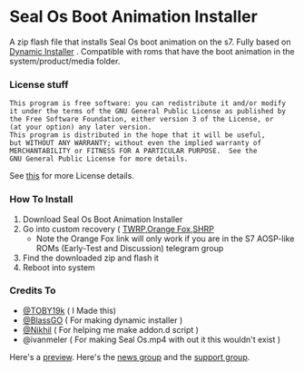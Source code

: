 # Seal Os Boot Animation Installer
A zip flash file that installs Seal Os boot animation on the s7.
Fully based on [Dynamic Installer](https://forum.xda-developers.com/t/zip-dual-installer-dynamic-installer-stable-4-6-b-android-10-or-earlier.4279541/) .
Compatible with roms that have the boot animation in the system/product/media folder.
### License stuff 
    This program is free software: you can redistribute it and/or modify
    it under the terms of the GNU General Public License as published by
    the Free Software Foundation, either version 3 of the License, or
    (at your option) any later version.
    This program is distributed in the hope that it will be useful,
    but WITHOUT ANY WARRANTY; without even the implied warranty of
    MERCHANTABILITY or FITNESS FOR A PARTICULAR PURPOSE.  See the
    GNU General Public License for more details.
See [this](https://www.gnu.org/licenses/gpl-3.0.html) for more License details.
### How To Install
1. Download Seal Os Boot Animation Installer
2. Go into custom recovery ( [TWRP](http://twrp.me/Devices/Samsung/),[Orange Fox](https://t.me/c/1057997886/583184),[SHRP](https://skyhawkrecovery.github.io/Devices.html)
   - Note the Orange Fox link will only work if you are in the S7 AOSP-like ROMs (Early-Test and Discussion) telegram group 
3. Find the downloaded zip and flash it
4. Reboot into system
### Credits To
- [@TOBY19k](https://forum.xda-developers.com/m/toby19k.12326709/) ( I Made this)
- [@BlassGO](https://forum.xda-developers.com/m/blassgo.11402469/) ( For making dynamic installer )
- [@Nikhil](https://forum.xda-developers.com/m/nikhil.4867515/) ( For helping me make addon.d script )
- @ivanmeler ( For making Seal Os.mp4 with out it this wouldn't exist )

Here's a [preview](https://youtu.be/T2lpjj9OCqg).
Here's the [news group](https://t.me/sealosinstaller) 
and the 
[support group](https://t.me/sealosbootanimationinstaller).

